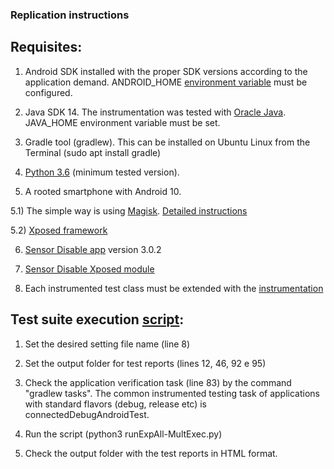 ### Replication instructions

## Requisites:

1) Android SDK installed with the proper SDK versions according to the application demand. 
ANDROID_HOME [environment variable](https://developer.android.com/studio/command-line/variables) must be configured.

2) Java SDK 14. The instrumentation was tested with [Oracle Java](https://www.oracle.com/java/technologies/downloads/). JAVA_HOME environment
variable must be set.

3) Gradle tool (gradlew). This can be installed on Ubuntu Linux from the Terminal (sudo apt install gradle)

4) [Python 3.6](https://docs.python-guide.org/starting/install3/linux/) (minimum tested version). 

5) A rooted smartphone with Android 10. 

5.1) The simple way is using [Magisk](https://magiskmanager.com/). [Detailed instructions](https://droidfeats.com/how-to-install-magisk/) 
    
5.2) [Xposed framework](https://droidfeats.com/install-xposed-framework-on-android-10/)  

6) [Sensor Disable app](https://apkpure.com/br/xposed-sensor-disabler/com.mrchandler.disableprox) version 3.0.2 

7) [Sensor Disable Xposed module](https://github.com/wardellbagby/sensor-disabler)

8) Each instrumented test class must be extended with the [instrumentation](https://github.com/eulerhm/samplingapptest/tree/master/TestInstrumentation)


## Test suite execution [script](https://github.com/eulerhm/samplingapptest/blob/master/Scripts/runExpAll-MultiExec.py):

1) Set the desired setting file name (line 8)

2) Set the output folder for test reports (lines 12, 46, 92 e 95)

2) Check the application verification task (line 83) by the command "gradlew tasks". The 
common instrumented testing task of applications with standard flavors (debug, release etc) 
is connectedDebugAndroidTest.

4) Run the script (python3 runExpAll-MultExec.py)

5) Check the output folder with the test reports in HTML format.
